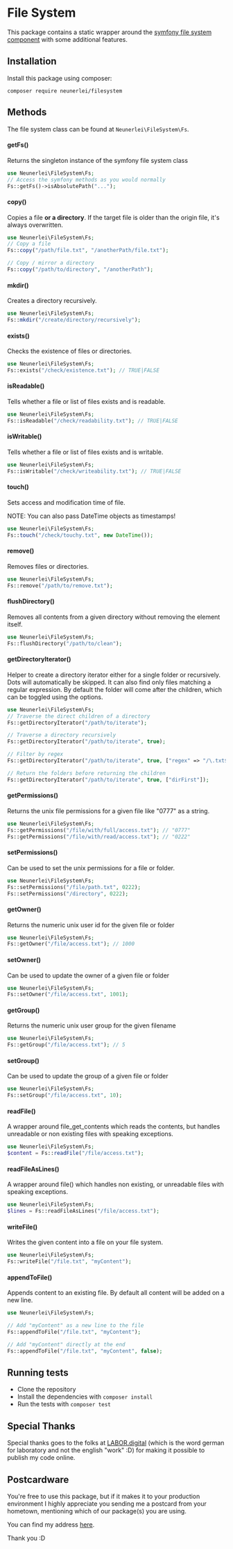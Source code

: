 # File System
This package contains a static wrapper around the [symfony file system component](https://symfony.com/doc/current/components/filesystem.html) with some additional features.

## Installation
Install this package using composer:

```
composer require neunerlei/filesystem
```

## Methods
The file system class can be found at ```Neunerlei\FileSystem\Fs```.

#### getFs()
Returns the singleton instance of the symfony file system class
```php
use Neunerlei\FileSystem\Fs;
// Access the symfony methods as you would normally
Fs::getFs()->isAbsolutePath("...");
```

#### copy()
Copies a file **or a directory**.
If the target file is older than the origin file, it's always overwritten.
```php
use Neunerlei\FileSystem\Fs;
// Copy a file
Fs::copy("/path/file.txt", "/anotherPath/file.txt");

// Copy / mirror a directory
Fs::copy("/path/to/directory", "/anotherPath");
```

#### mkdir()
Creates a directory recursively. 
```php
use Neunerlei\FileSystem\Fs;
Fs::mkdir("/create/directory/recursively");
```

#### exists()
Checks the existence of files or directories.
```php
use Neunerlei\FileSystem\Fs;
Fs::exists("/check/existence.txt"); // TRUE|FALSE
```

#### isReadable()
Tells whether a file or list of files exists and is readable.
```php
use Neunerlei\FileSystem\Fs;
Fs::isReadable("/check/readability.txt"); // TRUE|FALSE
```

#### isWritable()
Tells whether a file or list of files exists and is writable.
```php
use Neunerlei\FileSystem\Fs;
Fs::isWritable("/check/writeability.txt"); // TRUE|FALSE
```

#### touch()
Sets access and modification time of file.

NOTE: You can also pass DateTime objects as timestamps!
```php
use Neunerlei\FileSystem\Fs;
Fs::touch("/check/touchy.txt", new DateTime());
```

#### remove()
Removes files or directories.
```php
use Neunerlei\FileSystem\Fs;
Fs::remove("/path/to/remove.txt");
```

#### flushDirectory()
Removes all contents from a given directory without removing the element itself.
```php
use Neunerlei\FileSystem\Fs;
Fs::flushDirectory("/path/to/clean");
```

#### getDirectoryIterator()
Helper to create a directory iterator either for a single folder or recursively. Dots will
automatically be skipped. It can also find only files matching a regular expression. By default the folder will
come after the children, which can be toggled using the options.
```php
use Neunerlei\FileSystem\Fs;
// Traverse the direct children of a directory
Fs::getDirectoryIterator("/path/to/iterate");

// Traverse a directory recursively
Fs::getDirectoryIterator("/path/to/iterate", true);

// Filter by regex
Fs::getDirectoryIterator("/path/to/iterate", true, ["regex" => "/\.txt$/"]);

// Return the folders before returning the children
Fs::getDirectoryIterator("/path/to/iterate", true, ["dirFirst"]);
```

#### getPermissions()
Returns the unix file permissions for a given file like "0777" as a string.
```php
use Neunerlei\FileSystem\Fs;
Fs::getPermissions("/file/with/full/access.txt"); // "0777"
Fs::getPermissions("/file/with/read/access.txt"); // "0222"
```

#### setPermissions()
Can be used to set the unix permissions for a file or folder.
```php
use Neunerlei\FileSystem\Fs;
Fs::setPermissions("/file/path.txt", 0222);
Fs::setPermissions("/directory", 0222);
```

#### getOwner()
Returns the numeric unix user id for the given file or folder
```php
use Neunerlei\FileSystem\Fs;
Fs::getOwner("/file/access.txt"); // 1000
```

#### setOwner()
Can be used to update the owner of a given file or folder
```php
use Neunerlei\FileSystem\Fs;
Fs::setOwner("/file/access.txt", 1001);
```

#### getGroup()
Returns the numeric unix user group for the given filename
```php
use Neunerlei\FileSystem\Fs;
Fs::getGroup("/file/access.txt"); // 5
```

#### setGroup()
Can be used to update the group of a given file or folder
```php
use Neunerlei\FileSystem\Fs;
Fs::setGroup("/file/access.txt", 10);
```

#### readFile()
A wrapper around file_get_contents which reads the contents, but handles unreadable or non existing
files with speaking exceptions.
```php
use Neunerlei\FileSystem\Fs;
$content = Fs::readFile("/file/access.txt");
```

#### readFileAsLines()
A wrapper around file() which handles non existing, or unreadable files with speaking exceptions.
```php
use Neunerlei\FileSystem\Fs;
$lines = Fs::readFileAsLines("/file/access.txt");
```

#### writeFile()
Writes the given content into a file on your file system.
```php
use Neunerlei\FileSystem\Fs;
Fs::writeFile("/file.txt", "myContent");
```

#### appendToFile()
Appends content to an existing file. By default all content will be added on a new line.
```php
use Neunerlei\FileSystem\Fs;

// Add "myContent" as a new line to the file
Fs::appendToFile("/file.txt", "myContent");

// Add "myContent" directly at the end
Fs::appendToFile("/file.txt", "myContent", false);
```

## Running tests

- Clone the repository
- Install the dependencies with ```composer install```
- Run the tests with ```composer test```

## Special Thanks
Special thanks goes to the folks at [LABOR.digital](https://labor.digital/) (which is the word german for laboratory and not the english "work" :D) for making it possible to publish my code online.

## Postcardware
You're free to use this package, but if it makes it to your production environment I highly appreciate you sending me a postcard from your hometown, mentioning which of our package(s) you are using.

You can find my address [here](https://www.neunerlei.eu/). 

Thank you :D 